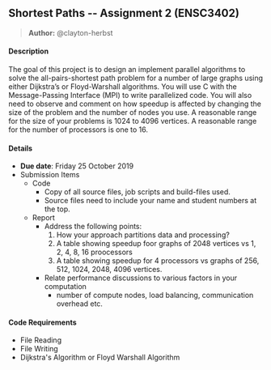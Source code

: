 ## Shortest Paths -- Assignment 2 (ENSC3402)
> **Author:** @clayton-herbst

#### Description
The goal of this project is to design an implement parallel algorithms to solve the all-pairs-shortest path problem for a number of large graphs using either Dijkstra’s or Floyd-Warshall algorithms. You will use C with the Message-Passing Interface (MPI) to write parallelized code. You will also need to observe and comment on how speedup is affected by changing the size of the problem and the number of nodes you use. A reasonable range for the size of your problems is 1024 to 4096 vertices. A reasonable range for the number of processors is one to 16.

#### Details
 - **Due date**: Friday 25 October 2019
 - Submission Items
   - Code
     - Copy of all source files, job scripts and build-files used.
     - Source files need to include your name and student numbers at the top.
   - Report
     - Address the following points:
       1. How your approach partitions data and processing?
       2. A table showing speedup foor graphs of 2048 vertices vs 1, 2, 4, 8, 16 proocessors
       3. A table showing speedup for 4 processors vs graphs of 256, 512, 1024, 2048, 4096 vertices.
     - Relate performance discussions to various factors in your computation
       - number of compute nodes, load balancing, communication overhead etc.

#### Code Requirements
 - File Reading
 - File Writing
 - Dijkstra's Algorithm or Floyd Warshall Algorithm
